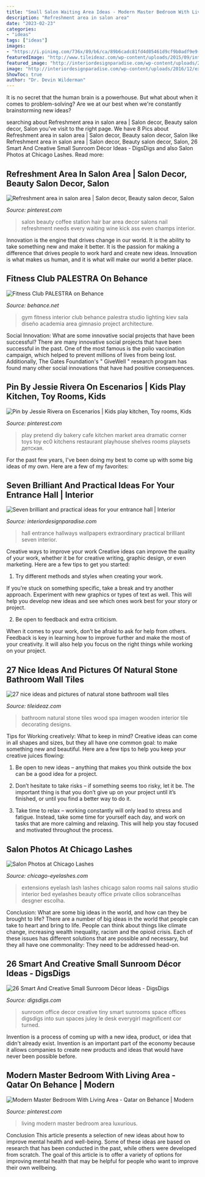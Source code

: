 ```yaml
---
title: "Small Salon Waiting Area Ideas - Modern Master Bedroom With Living Area"
description: "Refreshment area in salon area"
date: "2023-02-23"
categories:
- "ideas"
tags: ["ideas"]
images:
- "https://i.pinimg.com/736x/89/b6/ca/89b6cadc81fd4d05461d9cf9b0adf9e9--beauty-bar-salon-salon-bar.jpg"
featuredImage: "http://www.tileideaz.com/wp-content/uploads/2015/09/interior-bathroom-other-natural-spa-like-bathroom-interior-design-decorating-ideas-with-wooden-wall-and-stone-tile-natural-wood-interiors-bathroom.jpg"
featured_image: "http://interiordesignparadise.com/wp-content/uploads/2016/12/extraordinary-wallpapers-for-hallways.jpg"
image: "http://interiordesignparadise.com/wp-content/uploads/2016/12/extraordinary-wallpapers-for-hallways.jpg"
ShowToc: true
author: "Dr. Devin Wilderman"
---
```



It is no secret that the human brain is a powerhouse. But what about when it comes to problem-solving? Are we at our best when we're constantly brainstorming new ideas?

	

		
searching about Refreshment area in salon area | Salon decor, Beauty salon decor, Salon you've visit to the right page. We have 8 Pics about Refreshment area in salon area | Salon decor, Beauty salon decor, Salon like Refreshment area in salon area | Salon decor, Beauty salon decor, Salon, 26 Smart And Creative Small Sunroom Décor Ideas - DigsDigs and also Salon Photos at Chicago Lashes. Read more:
		
    
## Refreshment Area In Salon Area | Salon Decor, Beauty Salon Decor, Salon

<img loading=lazy src="https://i.pinimg.com/736x/89/b6/ca/89b6cadc81fd4d05461d9cf9b0adf9e9--beauty-bar-salon-salon-bar.jpg" onerror="this.onerror=null;this.src='https://tse4.mm.bing.net/th?id=OIP.2ibpLInDc60JOAqM_HwjNQHaLH&amp;pid=15.1';" alt="Refreshment area in salon area | Salon decor, Beauty salon decor, Salon">

_Source: pinterest.com_

>salon beauty coffee station hair bar area decor salons nail refreshment needs every waiting wine kick ass even champs interior. 

	

Innovation is the engine that drives change in our world. It is the ability to take something new and make it better. It is the passion for making a difference that drives people to work hard and create new ideas. Innovation is what makes us human, and it is what will make our world a better place.

    
## Fitness Club PALESTRA On Behance

<img loading=lazy src="https://mir-s3-cdn-cf.behance.net/project_modules/1400/0f927334395401.56cef408c4f7a.jpg" onerror="this.onerror=null;this.src='https://tse2.mm.bing.net/th?id=OIP.YaIv4NOlN0rv6sS3vm4wDgHaLH&amp;pid=15.1';" alt="Fitness Club PALESTRA on Behance">

_Source: behance.net_

>gym fitness interior club behance palestra studio lighting kiev sala diseño academia area gimnasio project architecture. 

	

Social Innovation: What are some innovative social projects that have been successful?
There are many innovative social projects that have been successful in the past. One of the most famous is the polio vaccination campaign, which helped to prevent millions of lives from being lost. Additionally, The Gates Foundation's " GiveWell " research program has found many other social innovations that have had positive consequences.

    
## Pin By Jessie Rivera On Escenarios | Kids Play Kitchen, Toy Rooms, Kids

<img loading=lazy src="https://i.pinimg.com/736x/8a/f1/44/8af144e121fd9257273606cfab2978e3--kids-playsets-kids-toys.jpg" onerror="this.onerror=null;this.src='https://tse2.mm.bing.net/th?id=OIP.EUN4XDAWaxDBj_pqIyb7WAHaNK&amp;pid=15.1';" alt="Pin by Jessie Rivera on Escenarios | Kids play kitchen, Toy rooms, Kids">

_Source: pinterest.com_

>play pretend diy bakery cafe kitchen market area dramatic corner toys toy ec0 kitchens restaurant playhouse shelves rooms playsets детская. 

	

For the past few years, I've been doing my best to come up with some big ideas of my own. Here are a few of my favorites: 

    
## Seven Brilliant And Practical Ideas For Your Entrance Hall | Interior

<img loading=lazy src="http://interiordesignparadise.com/wp-content/uploads/2016/12/extraordinary-wallpapers-for-hallways.jpg" onerror="this.onerror=null;this.src='https://tse3.mm.bing.net/th?id=OIP.L3wu0SGt6fJyvCzSaDLWlwHaK0&amp;pid=15.1';" alt="Seven brilliant and practical ideas for your entrance hall | Interior">

_Source: interiordesignparadise.com_

>hall entrance hallways wallpapers extraordinary practical brilliant seven interior. 

	

Creative ways to improve your work
Creative ideas can improve the quality of your work, whether it be for creative writing, graphic design, or even marketing. Here are a few tips to get you started:
1. Try different methods and styles when creating your work.

If you’re stuck on something specific, take a break and try another approach. Experiment with new graphics or types of text as well. This will help you develop new ideas and see which ones work best for your story or project.

2. Be open to feedback and extra criticism.

When it comes to your work, don’t be afraid to ask for help from others. Feedback is key in learning how to improve further and make the most of your creativity. It will also help you focus on the right things while working on your project.


    
## 27 Nice Ideas And Pictures Of Natural Stone Bathroom Wall Tiles

<img loading=lazy src="http://www.tileideaz.com/wp-content/uploads/2015/09/interior-bathroom-other-natural-spa-like-bathroom-interior-design-decorating-ideas-with-wooden-wall-and-stone-tile-natural-wood-interiors-bathroom.jpg" onerror="this.onerror=null;this.src='https://tse4.mm.bing.net/th?id=OIP.BMOJjo35B51x4HHFJrrmUwHaFj&amp;pid=15.1';" alt="27 nice ideas and pictures of natural stone bathroom wall tiles">

_Source: tileideaz.com_

>bathroom natural stone tiles wood spa imagen wooden interior tile decorating designs. 

	

Tips for Working creatively: What to keep in mind?
Creative ideas can come in all shapes and sizes, but they all have one common goal: to make something new and beautiful. Here are a few tips to help you keep your creative juices flowing:
1. Be open to new ideas – anything that makes you think outside the box can be a good idea for a project.

2. Don’t hesitate to take risks – if something seems too risky, let it be. The important thing is that you don’t give up on your project until it’s finished, or until you find a better way to do it.

3. Take time to relax – working constantly will only lead to stress and fatigue. Instead, take some time for yourself each day, and work on tasks that are more calming and relaxing. This will help you stay focused and motivated throughout the process.

    
## Salon Photos At Chicago Lashes

<img loading=lazy src="http://www.chicago-eyelashes.com/wp-content/uploads/2014/03/chicago_lashes-room.jpg" onerror="this.onerror=null;this.src='https://tse1.mm.bing.net/th?id=OIP.2yUpz17QaDKxc6yrJVpuewHaLK&amp;pid=15.1';" alt="Salon Photos at Chicago Lashes">

_Source: chicago-eyelashes.com_

>extensions eyelash lash lashes chicago salon rooms nail salons studio interior bed eyelashes beauty office private cílios sobrancelhas desgner escolha. 

	

Conclusion: What are some big ideas in the world, and how can they be brought to life?
There are a number of big ideas in the world that people can take to heart and bring to life. People can think about things like climate change, increasing wealth inequality, racism and the opioid crisis. Each of these issues has different solutions that are possible and necessary, but they all have one commonality: They need to be addressed head-on.

    
## 26 Smart And Creative Small Sunroom Décor Ideas - DigsDigs

<img loading=lazy src="http://www.digsdigs.com/photos/smart-and-creative-small-sunroom-decor-ideas-9-554x831.jpg" onerror="this.onerror=null;this.src='https://tse2.mm.bing.net/th?id=OIP.xywSBnucBuB423UuPqAo3wHaLH&amp;pid=15.1';" alt="26 Smart And Creative Small Sunroom Décor Ideas - DigsDigs">

_Source: digsdigs.com_

>sunroom office decor creative tiny smart sunrooms space offices digsdigs into sun spaces juley le desk everygirl magnificent cor turned. 

	

Invention is a process of coming up with a new idea, product, or idea that didn't already exist. Invention is an important part of the economy because it allows companies to create new products and ideas that would have never been possible before.

    
## Modern Master Bedroom With Living Area - Qatar On Behance | Modern

<img loading=lazy src="https://i.pinimg.com/736x/30/38/73/30387360abbf747456ff1effbb596dc1.jpg" onerror="this.onerror=null;this.src='https://tse2.mm.bing.net/th?id=OIP.CNImKoO6N_D7mv8N6MecHAHaIO&amp;pid=15.1';" alt="Modern Master Bedroom With Living Area - Qatar on Behance | Modern">

_Source: pinterest.com_

>living modern master bedroom area luxurious. 

	

Conclusion
This article presents a selection of new ideas about how to improve mental health and well-being. Some of these ideas are based on research that has been conducted in the past, while others were developed from scratch. The goal of this article is to offer a variety of options for improving mental health that may be helpful for people who want to improve their own wellbeing.

